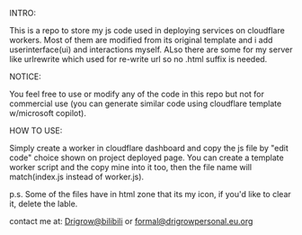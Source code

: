 INTRO:

This is a repo to store my js code used in deploying services on cloudflare workers. Most of them are modified from its original template and i add userinterface(ui) and interactions myself. ALso there are some for my server like urlrewrite which used for re-write url so no .html suffix is needed.

NOTICE:

You feel free to use or modify any of the code in this repo but not for commercial use (you can generate similar code using cloudflare template w/microsoft copilot). 

HOW TO USE:

Simply create a worker in cloudflare dashboard and copy the js file by "edit code" choice shown on project deployed page. You can create a template worker script and the copy mine into it too, then the file name will match(index.js instead of worker.js).

p.s. Some of the files have <link rel="icon" href="https://drigrowpersonal.eu.org/favicon.ico" type="image/x-icon"> in html zone that its my icon, if you'd like to clear it, delete the <link> lable.

contact me at:
[Drigrow@bilibili](https://space.bilibili.com/652661680) or formal@drigrowpersonal.eu.org
